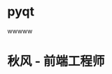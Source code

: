 <div id="navifation" class='headbar'>
    <iframe id='head' align="center" width="100%" height="160" frameborder="no" border="0" marginwidth="0" marginheight="px" scrolling="no" ></iframe>
</div>
<script>
    var oDiv = document.getElementById('head');
    oDiv.style.position = 'fixed'; oDiv.style.top = '0px'; oDiv.style.left = '0px';
    document.title="profile";
    document.getElementsByTagName('h1')[0].style.display = 'none';
</script>
<br><br>
<!-- ___________________________________________ -->
<!-- ___________________________________________ -->

# pyqt
wwwww
# 秋风 - 前端工程师

